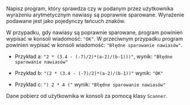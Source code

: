 Napisz program, który sprawdza czy w podanym przez użytkownika wyrażeniu arytmetycznym nawiasy są poprawnie sparowane. Wyrażenie podawane jest jako pojedynczy łańcuch znaków.

W przypadku, gdy nawiasy są poprawnie sparowane, program powinien wypisać w konsoli wiadomość: `"OK"`. W przeciwnym przypadku program powinien wypisać w konsoli wiadomość: `"Błędne sparowanie nawiasów"`.

* Przykład a: `"2 * (3.4 - (-7)/2)*(a-2)/(b-1)))"`, wynik: `"Błędne sparowanie nawiasów"`
        
* Przykład b: `"(2 * (3.4 - (-7)/2)*(a-2)/(b-1))"` wynik: `"OK"`

* Przykład c: `") 2 * 4 ("` wynik: `"Błędne sparowanie nawiasów"`

Dane pobierz od użytkownika w konsoli za pomocą klasy `Scanner`.
